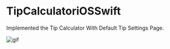 # TipCalculatoriOSSwift

Implemented the Tip Calculator With Default Tip Settings Page.

![gif](http://imgur.com/a/W63td)
